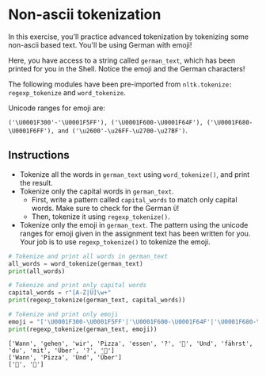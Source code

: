 # Non-ascii tokenization #

In this exercise, you'll practice advanced tokenization by tokenizing some non-ascii based text. You'll be using German with emoji!

Here, you have access to a string called `german_text`, which has been printed for you in the Shell. Notice the emoji and the German characters!

The following modules have been pre-imported from `nltk.tokenize: regexp_tokenize` and `word_tokenize`.

Unicode ranges for emoji are:

`('\U0001F300'-'\U0001F5FF'), ('\U0001F600-\U0001F64F'), ('\U0001F680-\U0001F6FF'), and ('\u2600'-\u26FF-\u2700-\u27BF')`.

## Instructions ##

* Tokenize all the words in `german_text` using `word_tokenize()`, and print the result.
* Tokenize only the capital words in `german_text`.
   * First, write a pattern called `capital_words` to match only capital words. Make sure to check for the German `Ü`!
   * Then, tokenize it using `regexp_tokenize()`.
* Tokenize only the emoji in `german_text`. The pattern using the unicode ranges for emoji given in the assignment text has been written for you. Your job is to use `regexp_tokenize()` to tokenize the emoji.

```python
# Tokenize and print all words in german_text
all_words = word_tokenize(german_text)
print(all_words)

# Tokenize and print only capital words
capital_words = r"[A-Z|Ü]\w+"
print(regexp_tokenize(german_text, capital_words))

# Tokenize and print only emoji
emoji = "['\U0001F300-\U0001F5FF'|'\U0001F600-\U0001F64F'|'\U0001F680-\U0001F6FF'|'\u2600-\u26FF\u2700-\u27BF']"
print(regexp_tokenize(german_text, emoji))
```

```
['Wann', 'gehen', 'wir', 'Pizza', 'essen', '?', '🍕', 'Und', 'fährst', 'du', 'mit', 'Über', '?', '🚕']
['Wann', 'Pizza', 'Und', 'Über']
['🍕', '🚕']
```